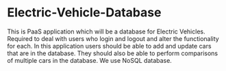 # Electric-Vehicle-Database
This is PaaS application which will be a database for Electric Vehicles. Required to deal with users who login and logout and alter the functionality for each. In this application users should be able to add and update cars that are in the database. They should also be able to perform comparisons of multiple cars in the database. We use NoSQL database.
